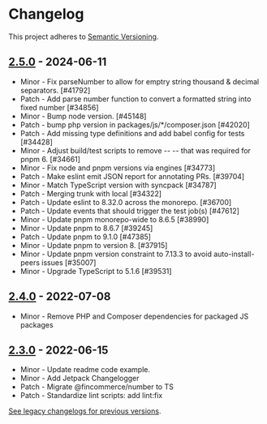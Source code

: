 # Changelog 

This project adheres to [Semantic Versioning](https://semver.org/spec/v2.0.0.html).

## [2.5.0](https://www.npmjs.com/package/@fincommerce/number/v/2.5.0) - 2024-06-11 

-   Minor - Fix parseNumber to allow for emptry string thousand & decimal separators. [#41792]
-   Patch - Add parse number function to convert a formatted string into fixed number [#34856]
-   Minor - Bump node version. [#45148]
-   Patch - bump php version in packages/js/*/composer.json [#42020]
-   Patch - Add missing type definitions and add babel config for tests [#34428]
-   Minor - Adjust build/test scripts to remove -- -- that was required for pnpm 6. [#34661]
-   Minor - Fix node and pnpm versions via engines [#34773]
-   Patch - Make eslint emit JSON report for annotating PRs. [#39704]
-   Minor - Match TypeScript version with syncpack [#34787]
-   Patch - Merging trunk with local [#34322]
-   Patch - Update eslint to 8.32.0 across the monorepo. [#36700]
-   Patch - Update events that should trigger the test job(s) [#47612]
-   Minor - Update pnpm monorepo-wide to 8.6.5 [#38990]
-   Minor - Update pnpm to 8.6.7 [#39245]
-   Patch - Update pnpm to 9.1.0 [#47385]
-   Minor - Update pnpm to version 8. [#37915]
-   Minor - Update pnpm version constraint to 7.13.3 to avoid auto-install-peers issues [#35007]
-   Minor - Upgrade TypeScript to 5.1.6 [#39531]

## [2.4.0](https://www.npmjs.com/package/@fincommerce/number/v/2.4.0) - 2022-07-08 

-   Minor - Remove PHP and Composer dependencies for packaged JS packages

## [2.3.0](https://www.npmjs.com/package/@fincommerce/number/v/2.3.0) - 2022-06-15 

-   Minor - Update readme code example.
-   Minor - Add Jetpack Changelogger
-   Patch - Migrate @fincommerce/number to TS
-   Patch - Standardize lint scripts: add lint:fix

[See legacy changelogs for previous versions](https://github.com/dieselfox1/fincommerce/blob/68581955106947918d2b17607a01bdfdf22288a9/packages/js/number/CHANGELOG.md).
